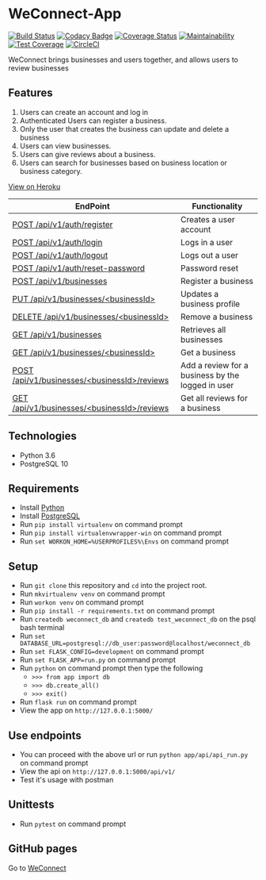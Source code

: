 # WeConnect-App

[![Build Status](https://travis-ci.org/Rwothoromo/WeConnect-App.svg?branch=master)](https://travis-ci.org/Rwothoromo/WeConnect-App)
[![Codacy Badge](https://api.codacy.com/project/badge/Grade/77986672d52f482abca70e59e314beba)](https://www.codacy.com/app/Rwothoromo/WeConnect-App?utm_source=github.com&amp;utm_medium=referral&amp;utm_content=Rwothoromo/WeConnect-App&amp;utm_campaign=Badge_Grade)
[![Coverage Status](https://coveralls.io/repos/github/Rwothoromo/WeConnect-App/badge.svg?branch=master)](https://coveralls.io/github/Rwothoromo/WeConnect-App?branch=master)
[![Maintainability](https://api.codeclimate.com/v1/badges/a5415dbb6881457126bd/maintainability)](https://codeclimate.com/github/Rwothoromo/WeConnect-App/maintainability)
[![Test Coverage](https://api.codeclimate.com/v1/badges/a5415dbb6881457126bd/test_coverage)](https://codeclimate.com/github/Rwothoromo/WeConnect-App/test_coverage)
[![CircleCI](https://circleci.com/gh/Rwothoromo/WeConnect-App/tree/master.svg?style=svg)](https://circleci.com/gh/Rwothoromo/WeConnect-App/tree/master)

WeConnect brings businesses and users together, and allows users to review businesses

## Features

1. Users can create an account and log in
2. Authenticated Users can register a business.
3. Only the user that creates the business can update and delete a business
4. Users can view businesses.
5. Users can give reviews about a business.
6. Users can search for businesses based on business location or business category.

[View on Heroku](https://weconnect-app-rwothoromo.herokuapp.com/apidocs/)

| EndPoint                                             | Functionality                                    |
| ---------------------------------------------------- | ------------------------------------------------ |
| [POST   /api/v1/auth/register](https://weconnect-app-rwothoromo.herokuapp.com/apidocs/#!/User/post_api_v1_auth_register)                    | Creates a user account                           |
| [POST   /api/v1/auth/login](https://weconnect-app-rwothoromo.herokuapp.com/apidocs/#!/User/post_api_v1_auth_login)                       | Logs in a user                                   |
| [POST   /api/v1/auth/logout](https://weconnect-app-rwothoromo.herokuapp.com/apidocs/#!/User/post_api_v1_auth_logout)                      | Logs out a user                                  |
| [POST   /api/v1/auth/reset-password](https://weconnect-app-rwothoromo.herokuapp.com/apidocs/#!/User/post_api_v1_auth_reset_password)              | Password reset                                   |
| [POST   /api/v1/businesses](https://weconnect-app-rwothoromo.herokuapp.com/apidocs/#!/Business/post_api_v1_businesses)                       | Register a business                              |
| [PUT    /api/v1/businesses/\<businessId>](https://weconnect-app-rwothoromo.herokuapp.com/apidocs/#!/Business/put_api_v1_businesses_business_id)         | Updates a business profile                       |
| [DELETE /api/v1/businesses/\<businessId>](https://weconnect-app-rwothoromo.herokuapp.com/apidocs/#!/Business/delete_api_v1_businesses_business_id)         | Remove a business                                |
| [GET    /api/v1/businesses](https://weconnect-app-rwothoromo.herokuapp.com/apidocs/#!/Business/get_api_v1_businesses)                       | Retrieves all businesses                         |
| [GET    /api/v1/businesses/\<businessId>](https://weconnect-app-rwothoromo.herokuapp.com/apidocs/#!/Business/get_api_v1_businesses_business_id)         | Get a business                                   |
| [POST   /api/v1/businesses/\<businessId>/reviews](https://weconnect-app-rwothoromo.herokuapp.com/apidocs/#!/Business/post_api_v1_businesses_business_id_reviews) | Add a review for a business by the logged in user|
| [GET    /api/v1/businesses/\<businessId>/reviews](https://weconnect-app-rwothoromo.herokuapp.com/apidocs/#!/Business/get_api_v1_businesses_business_id_reviews) | Get all reviews for a business                   |

## Technologies

* Python 3.6
* PostgreSQL 10

## Requirements

* Install [Python](https://www.python.org/downloads/)
* Install [PostgreSQL](https://www.postgresql.org/download/)
* Run `pip install virtualenv` on command prompt
* Run `pip install virtualenvwrapper-win` on command prompt
* Run `set WORKON_HOME=%USERPROFILES%\Envs` on command prompt

## Setup

* Run `git clone` this repository and `cd` into the project root.
* Run `mkvirtualenv venv` on command prompt
* Run `workon venv` on command prompt
* Run `pip install -r requirements.txt` on command prompt
* Run `createdb weconnect_db` and `createdb test_weconnect_db` on the psql bash terminal
* Run `set DATABASE_URL=postgresql://db_user:password@localhost/weconnect_db`
* Run `set FLASK_CONFIG=development` on command prompt
* Run `set FLASK_APP=run.py` on command prompt
* Run `python` on command prompt then type the following
    - `>>> from app import db`
    - `>>> db.create_all()`
    - `>>> exit()`
* Run `flask run` on command prompt
* View the app on `http://127.0.0.1:5000/`

## Use endpoints

* You can proceed with the above url or run `python app/api/api_run.py` on command prompt
* View the api on `http://127.0.0.1:5000/api/v1/`
* Test it's usage with postman

## Unittests

* Run `pytest` on command prompt

## GitHub pages

Go to [WeConnect](https://rwothoromo.github.io/WeConnect-App/)
